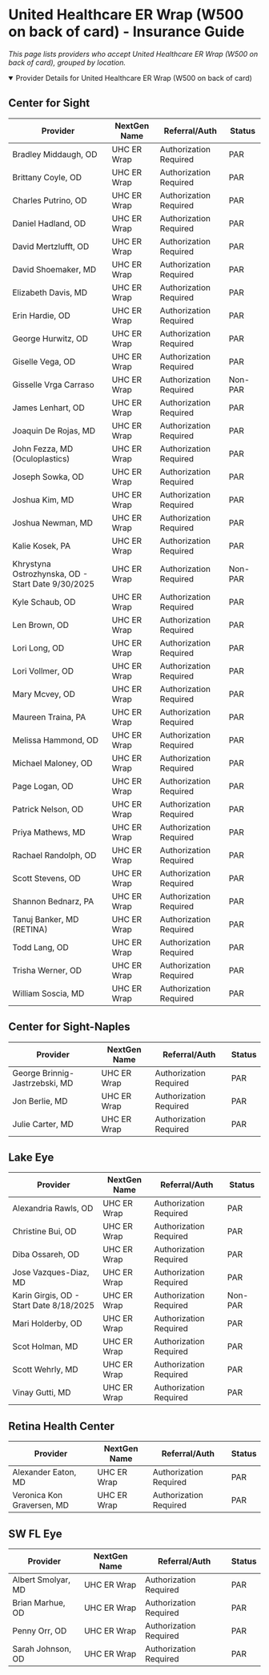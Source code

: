 # United Healthcare ER Wrap (W500 on back of card) - Insurance Guide

*This page lists providers who accept United Healthcare ER Wrap (W500 on back of card), grouped by location.*

<details open><summary>Provider Details for United Healthcare ER Wrap (W500 on back of card)</summary>

## Center for Sight

| Provider | NextGen Name | Referral/Auth | Status |
|----------|-------------|--------------|--------|
| Bradley Middaugh, OD | UHC ER Wrap | Authorization Required | PAR |
| Brittany Coyle, OD | UHC ER Wrap | Authorization Required | PAR |
| Charles Putrino, OD | UHC ER Wrap | Authorization Required | PAR |
| Daniel Hadland, OD | UHC ER Wrap | Authorization Required | PAR |
| David Mertzlufft, OD | UHC ER Wrap | Authorization Required | PAR |
| David Shoemaker, MD | UHC ER Wrap | Authorization Required | PAR |
| Elizabeth Davis, MD | UHC ER Wrap | Authorization Required | PAR |
| Erin Hardie, OD | UHC ER Wrap | Authorization Required | PAR |
| George Hurwitz, OD | UHC ER Wrap | Authorization Required | PAR |
| Giselle Vega, OD | UHC ER Wrap | Authorization Required | PAR |
| Gisselle Vrga Carraso | UHC ER Wrap | Authorization Required | Non-PAR |
| James Lenhart, OD | UHC ER Wrap | Authorization Required | PAR |
| Joaquin De Rojas, MD | UHC ER Wrap | Authorization Required | PAR |
| John Fezza, MD (Oculoplastics) | UHC ER Wrap | Authorization Required | PAR |
| Joseph Sowka, OD | UHC ER Wrap | Authorization Required | PAR |
| Joshua Kim, MD | UHC ER Wrap | Authorization Required | PAR |
| Joshua Newman, MD | UHC ER Wrap | Authorization Required | PAR |
| Kalie Kosek, PA | UHC ER Wrap | Authorization Required | PAR |
| Khrystyna Ostrozhynska, OD - Start Date 9/30/2025 | UHC ER Wrap | Authorization Required | Non-PAR |
| Kyle Schaub, OD | UHC ER Wrap | Authorization Required | PAR |
| Len Brown, OD | UHC ER Wrap | Authorization Required | PAR |
| Lori Long, OD | UHC ER Wrap | Authorization Required | PAR |
| Lori Vollmer, OD | UHC ER Wrap | Authorization Required | PAR |
| Mary Mcvey, OD | UHC ER Wrap | Authorization Required | PAR |
| Maureen Traina, PA | UHC ER Wrap | Authorization Required | PAR |
| Melissa Hammond, OD | UHC ER Wrap | Authorization Required | PAR |
| Michael Maloney, OD | UHC ER Wrap | Authorization Required | PAR |
| Page Logan, OD | UHC ER Wrap | Authorization Required | PAR |
| Patrick Nelson, OD | UHC ER Wrap | Authorization Required | PAR |
| Priya Mathews, MD | UHC ER Wrap | Authorization Required | PAR |
| Rachael Randolph, OD | UHC ER Wrap | Authorization Required | PAR |
| Scott Stevens, OD | UHC ER Wrap | Authorization Required | PAR |
| Shannon Bednarz, PA | UHC ER Wrap | Authorization Required | PAR |
| Tanuj Banker, MD (RETINA) | UHC ER Wrap | Authorization Required | PAR |
| Todd Lang, OD | UHC ER Wrap | Authorization Required | PAR |
| Trisha Werner, OD | UHC ER Wrap | Authorization Required | PAR |
| William Soscia, MD | UHC ER Wrap | Authorization Required | PAR |

## Center for Sight-Naples

| Provider | NextGen Name | Referral/Auth | Status |
|----------|-------------|--------------|--------|
| George Brinnig-Jastrzebski, MD | UHC ER Wrap | Authorization Required | PAR |
| Jon Berlie, MD | UHC ER Wrap | Authorization Required | PAR |
| Julie Carter, MD | UHC ER Wrap | Authorization Required | PAR |

## Lake Eye 

| Provider | NextGen Name | Referral/Auth | Status |
|----------|-------------|--------------|--------|
| Alexandria Rawls, OD | UHC ER Wrap | Authorization Required | PAR |
| Christine Bui, OD | UHC ER Wrap | Authorization Required | PAR |
| Diba Ossareh, OD | UHC ER Wrap | Authorization Required | PAR |
| Jose Vazques-Diaz, MD | UHC ER Wrap | Authorization Required | PAR |
| Karin Girgis, OD - Start Date 8/18/2025 | UHC ER Wrap | Authorization Required | Non-PAR |
| Mari Holderby, OD | UHC ER Wrap | Authorization Required | PAR |
| Scot Holman, MD | UHC ER Wrap | Authorization Required | PAR |
| Scott Wehrly, MD | UHC ER Wrap | Authorization Required | PAR |
| Vinay Gutti, MD | UHC ER Wrap | Authorization Required | PAR |

## Retina Health Center

| Provider | NextGen Name | Referral/Auth | Status |
|----------|-------------|--------------|--------|
| Alexander Eaton, MD | UHC ER Wrap | Authorization Required | PAR |
| Veronica Kon Graversen, MD | UHC ER Wrap | Authorization Required | PAR |

## SW FL Eye

| Provider | NextGen Name | Referral/Auth | Status |
|----------|-------------|--------------|--------|
| Albert Smolyar, MD | UHC ER Wrap | Authorization Required | PAR |
| Brian Marhue, OD | UHC ER Wrap | Authorization Required | PAR |
| Penny Orr, OD | UHC ER Wrap | Authorization Required | PAR |
| Sarah Johnson, OD | UHC ER Wrap | Authorization Required | PAR |

</details>

